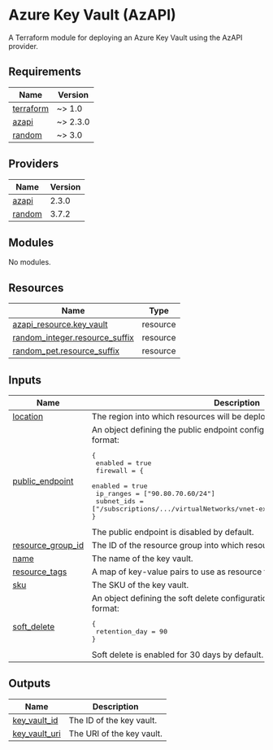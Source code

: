 # Azure Key Vault (AzAPI)

A Terraform module for deploying an Azure Key Vault using the AzAPI provider.

<!-- BEGIN_TF_DOCS -->
## Requirements

| Name | Version |
|------|---------|
| <a name="requirement_terraform"></a> [terraform](#requirement\_terraform) | ~> 1.0 |
| <a name="requirement_azapi"></a> [azapi](#requirement\_azapi) | ~> 2.3.0 |
| <a name="requirement_random"></a> [random](#requirement\_random) | ~> 3.0 |

## Providers

| Name | Version |
|------|---------|
| <a name="provider_azapi"></a> [azapi](#provider\_azapi) | 2.3.0 |
| <a name="provider_random"></a> [random](#provider\_random) | 3.7.2 |

## Modules

No modules.

## Resources

| Name | Type |
|------|------|
| [azapi_resource.key_vault](https://registry.terraform.io/providers/Azure/azapi/latest/docs/resources/resource) | resource |
| [random_integer.resource_suffix](https://registry.terraform.io/providers/hashicorp/random/latest/docs/resources/integer) | resource |
| [random_pet.resource_suffix](https://registry.terraform.io/providers/hashicorp/random/latest/docs/resources/pet) | resource |

## Inputs

| Name | Description | Type | Default | Required |
|------|-------------|------|---------|:--------:|
| <a name="input_location"></a> [location](#input\_location) | The region into which resources will be deployed. | `string` | n/a | yes |
| <a name="input_public_endpoint"></a> [public\_endpoint](#input\_public\_endpoint) | An object defining the public endpoint configuration for the key vault, in the format:<pre>{<br/>  enabled = true<br/>  firewall = {<br/>    enabled    = true<br/>    ip_ranges  = ["90.80.70.60/24"]<br/>    subnet_ids = ["/subscriptions/.../virtualNetworks/vnet-example/subnets/ExampleSubnet"]<br/>}</pre>The public endpoint is disabled by default. | <pre>object({<br/>    enabled = optional(bool, false)<br/>    firewall = optional(object({<br/>      enabled    = optional(bool, true)<br/>      ip_ranges  = optional(list(string), [])<br/>      subnet_ids = optional(list(string), [])<br/>    }))<br/>  })</pre> | n/a | yes |
| <a name="input_resource_group_id"></a> [resource\_group\_id](#input\_resource\_group\_id) | The ID of the resource group into which resources will be deployed. | `string` | n/a | yes |
| <a name="input_name"></a> [name](#input\_name) | The name of the key vault. | `string` | `null` | no |
| <a name="input_resource_tags"></a> [resource\_tags](#input\_resource\_tags) | A map of key-value pairs to use as resource tags. | `map(string)` | `null` | no |
| <a name="input_sku"></a> [sku](#input\_sku) | The SKU of the key vault. | `string` | `"Standard"` | no |
| <a name="input_soft_delete"></a> [soft\_delete](#input\_soft\_delete) | An object defining the soft delete configuration for the key vault, in the format:<pre>{<br/>  retention_day = 90<br/>}</pre>Soft delete is enabled for 30 days by default. | <pre>object({<br/>    enabled        = optional(bool, true)<br/>    retention_days = optional(number, 30)<br/>  })</pre> | `null` | no |

## Outputs

| Name | Description |
|------|-------------|
| <a name="output_key_vault_id"></a> [key\_vault\_id](#output\_key\_vault\_id) | The ID of the key vault. |
| <a name="output_key_vault_uri"></a> [key\_vault\_uri](#output\_key\_vault\_uri) | The URI of the key vault. |
<!-- END_TF_DOCS -->
